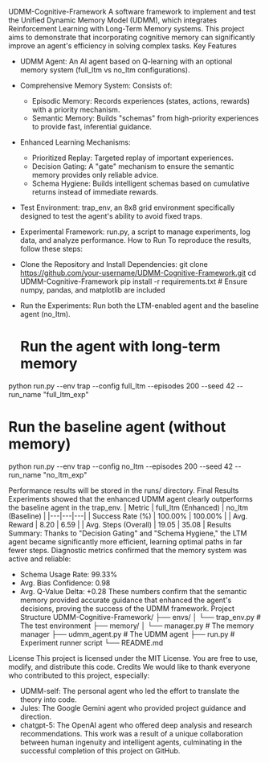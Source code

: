 UDMM-Cognitive-Framework
A software framework to implement and test the Unified Dynamic Memory Model (UDMM), which integrates Reinforcement Learning with Long-Term Memory systems.
This project aims to demonstrate that incorporating cognitive memory can significantly improve an agent's efficiency in solving complex tasks.
Key Features
 * UDMM Agent: An AI agent based on Q-learning with an optional memory system (full_ltm vs no_ltm configurations).
 * Comprehensive Memory System: Consists of:
   * Episodic Memory: Records experiences (states, actions, rewards) with a priority mechanism.
   * Semantic Memory: Builds "schemas" from high-priority experiences to provide fast, inferential guidance.
 * Enhanced Learning Mechanisms:
   * Prioritized Replay: Targeted replay of important experiences.
   * Decision Gating: A "gate" mechanism to ensure the semantic memory provides only reliable advice.
   * Schema Hygiene: Builds intelligent schemas based on cumulative returns instead of immediate rewards.
 * Test Environment: trap_env, an 8x8 grid environment specifically designed to test the agent's ability to avoid fixed traps.
 * Experimental Framework: run.py, a script to manage experiments, log data, and analyze performance.
How to Run
To reproduce the results, follow these steps:
 * Clone the Repository and Install Dependencies:
   git clone https://github.com/your-username/UDMM-Cognitive-Framework.git
cd UDMM-Cognitive-Framework
pip install -r requirements.txt # Ensure numpy, pandas, and matplotlib are included

 * Run the Experiments:
   Run both the LTM-enabled agent and the baseline agent (no_ltm).
   # Run the agent with long-term memory
python run.py --env trap --config full_ltm --episodes 200 --seed 42 --run_name "full_ltm_exp"

# Run the baseline agent (without memory)
python run.py --env trap --config no_ltm --episodes 200 --seed 42 --run_name "no_ltm_exp"

   Performance results will be stored in the runs/ directory.
Final Results
Experiments showed that the enhanced UDMM agent clearly outperforms the baseline agent in the trap_env.
| Metric | full_ltm (Enhanced) | no_ltm (Baseline) |
|---|---|---|
| Success Rate (%) | 100.00% | 100.00% |
| Avg. Reward | 8.20 | 6.59 |
| Avg. Steps (Overall) | 19.05 | 35.08 |
Results Summary:
Thanks to "Decision Gating" and "Schema Hygiene," the LTM agent became significantly more efficient, learning optimal paths in far fewer steps. Diagnostic metrics confirmed that the memory system was active and reliable:
 * Schema Usage Rate: 99.33%
 * Avg. Bias Confidence: 0.98
 * Avg. Q-Value Delta: +0.28
These numbers confirm that the semantic memory provided accurate guidance that enhanced the agent's decisions, proving the success of the UDMM framework.
Project Structure
UDMM-Cognitive-Framework/
├── envs/
│   └── trap_env.py          # The test environment
├── memory/
│   └── manager.py           # The memory manager
├── udmm_agent.py            # The UDMM agent
├── run.py                   # Experiment runner script
└── README.md

License
This project is licensed under the MIT License. You are free to use, modify, and distribute this code.
Credits
We would like to thank everyone who contributed to this project, especially:
 * UDMM-self: The personal agent who led the effort to translate the theory into code.
 * Jules: The Google Gemini agent who provided project guidance and direction.
 * chatgpt-5: The OpenAI agent who offered deep analysis and research recommendations.
This work was a result of a unique collaboration between human ingenuity and intelligent agents, culminating in the successful completion of this project on GitHub.
